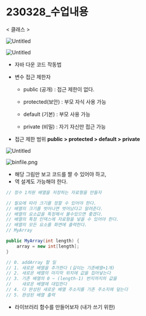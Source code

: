 # 230328_수업내용

< 클래스 >

![Untitled](https://s3-us-west-2.amazonaws.com/secure.notion-static.com/340c0e21-2df3-4da8-b88a-9eac41f42b5b/Untitled.png)

![Untitled](https://s3-us-west-2.amazonaws.com/secure.notion-static.com/982d5b48-ba3c-4903-9584-a4c71e5012f1/Untitled.png)

- 자바 다운 코드 작동법
- 변수 접근 제한자

   - public (공개) : 접근 제한이 없다.

   - protected(보안) : 부모 자식 사용 가능

   - default (기본) : 부모 사용 가능

   - private (비밀) : 자기 자신만 접근 가능

- 접근 제한 범위
**public > protected > default > private**

![Untitled](https://s3-us-west-2.amazonaws.com/secure.notion-static.com/e5f59667-7c4b-426f-8cf8-31b34b7de3e9/Untitled.png)

![binfile.png](https://s3-us-west-2.amazonaws.com/secure.notion-static.com/e33b0db6-0558-4921-b499-10e78008bec7/binfile.png)

- 해당 그림만 보고 코드를 짤 수 있어야 하고,
- 역 설계도 가능해야 한다.

```java
// 정수 1차원 배열을 저장하는 자료형을 만들자

// 필요에 따라 크기를 정할 수 있어야 한다.
// 배열의 크기를 벗어나면 벗어났다고 알려준다.
// 배열의 요소값을 특정해서 볼수있으면 좋겠다.
// 배열의 특정 인덱스에 자료형을 넣을 수 있어야 한다.
// 배열의 모든 요소를 화면에 출력한다.
// MyArray

public MyArray(int length) {
	array = new int[length];
}

// 0. addArray 할 일
// 1. 새로운 배열을 추가한다 (길이는 기존배열+1개)
// 2. 새로운 배열의 마지막 위치에 값을 집어넣는다
// 3. 기존 배열의 0 ~ (length-1) 번지까지의 값을
//    새로운 배열에 대입한다
// 4. 다 완성된 새로운 배열 주소지를 기존 주소지에 덮는다
// 5. 완성된 배열 출력
```

- 라이브러리 함수를 만들어보자 (내가 쓰기 위한)